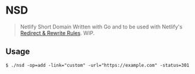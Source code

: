 # NSD
> Netlify Short Domain
Written with Go and to be used with Netlify's [Redirect & Rewrite Rules](https://www.netlify.com/docs/redirects/). WIP.

## Usage
```
$ ./nsd -op=add -link="custom" -url="https://example.com" -status=301
```